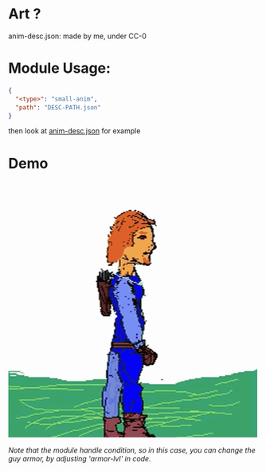 # Art ?
anim-desc.json: made by me, under CC-0

# Module Usage:
```json
{
  "<type>": "small-anim",
  "path": "DESC-PATH.json"
}
```

then look at [anim-desc.json](anim-desc.json) for example

# Demo

![til](./demo.gif)

*Note that the module handle condition, so in this case, you can change the guy armor, by adjusting 'armor-lvl' in code.*
